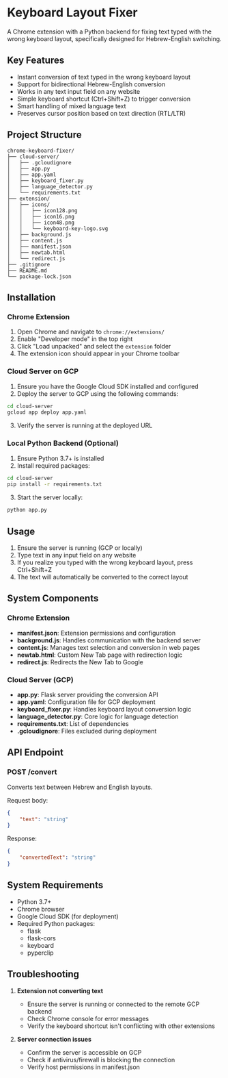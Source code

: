 # Keyboard Layout Fixer

A Chrome extension with a Python backend for fixing text typed with the wrong keyboard layout, specifically designed for Hebrew-English switching.

## Key Features

- Instant conversion of text typed in the wrong keyboard layout
- Support for bidirectional Hebrew-English conversion
- Works in any text input field on any website
- Simple keyboard shortcut (Ctrl+Shift+Z) to trigger conversion
- Smart handling of mixed language text
- Preserves cursor position based on text direction (RTL/LTR)

## Project Structure

```
chrome-keyboard-fixer/
├── cloud-server/
│   ├── .gcloudignore
│   ├── app.py
│   ├── app.yaml
│   ├── keyboard_fixer.py
│   ├── language_detector.py
│   └── requirements.txt
├── extension/
│   ├── icons/
│   │   ├── icon128.png
│   │   ├── icon16.png
│   │   ├── icon48.png
│   │   └── keyboard-key-logo.svg
│   ├── background.js
│   ├── content.js
│   ├── manifest.json
│   ├── newtab.html
│   └── redirect.js
├── .gitignore
├── README.md
└── package-lock.json
```

## Installation

### Chrome Extension

1. Open Chrome and navigate to `chrome://extensions/`
2. Enable "Developer mode" in the top right
3. Click "Load unpacked" and select the `extension` folder
4. The extension icon should appear in your Chrome toolbar

### Cloud Server on GCP

1. Ensure you have the Google Cloud SDK installed and configured
2. Deploy the server to GCP using the following commands:
```bash
cd cloud-server
gcloud app deploy app.yaml
```
3. Verify the server is running at the deployed URL

### Local Python Backend (Optional)

1. Ensure Python 3.7+ is installed
2. Install required packages:
```bash
cd cloud-server
pip install -r requirements.txt
```
3. Start the server locally:
```bash
python app.py
```

## Usage

1. Ensure the server is running (GCP or locally)
2. Type text in any input field on any website
3. If you realize you typed with the wrong keyboard layout, press Ctrl+Shift+Z
4. The text will automatically be converted to the correct layout

## System Components

### Chrome Extension

- **manifest.json**: Extension permissions and configuration
- **background.js**: Handles communication with the backend server
- **content.js**: Manages text selection and conversion in web pages
- **newtab.html**: Custom New Tab page with redirection logic
- **redirect.js**: Redirects the New Tab to Google

### Cloud Server (GCP)

- **app.py**: Flask server providing the conversion API
- **app.yaml**: Configuration file for GCP deployment
- **keyboard_fixer.py**: Handles keyboard layout conversion logic
- **language_detector.py**: Core logic for language detection
- **requirements.txt**: List of dependencies
- **.gcloudignore**: Files excluded during deployment

## API Endpoint

### POST /convert

Converts text between Hebrew and English layouts.

Request body:
```json
{
    "text": "string"
}
```

Response:
```json
{
    "convertedText": "string"
}
```

## System Requirements

- Python 3.7+
- Chrome browser
- Google Cloud SDK (for deployment)
- Required Python packages:
  - flask
  - flask-cors
  - keyboard
  - pyperclip

## Troubleshooting

1. **Extension not converting text**
   - Ensure the server is running or connected to the remote GCP backend
   - Check Chrome console for error messages
   - Verify the keyboard shortcut isn't conflicting with other extensions

2. **Server connection issues**
   - Confirm the server is accessible on GCP
   - Check if antivirus/firewall is blocking the connection
   - Verify host permissions in manifest.json
